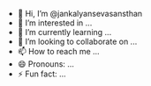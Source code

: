 - 👋 Hi, I’m @jankalyansevasansthan
- 👀 I’m interested in ...
- 🌱 I’m currently learning ...
- 💞️ I’m looking to collaborate on ...
- 📫 How to reach me ...
- 😄 Pronouns: ...
- ⚡ Fun fact: ...

<!---
jankalyansevasansthan/jankalyansevasansthan is a ✨ special ✨ repository because its `README.md` (this file) appears on your GitHub profile.
You can click the Preview link to take a look at your changes.
--->
